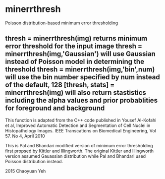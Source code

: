 # minerrthresh

Poisson distribution-based minimum error thresholding

thresh = minerrthresh(img) returns minimum error threshold for the input image
thresh = minerrthresh(img,'Gaussian') will use Gaussian instead of Poisson model in determining the threshold
thresh = minerrthresh(img,'bin',num) will use the bin number specified by num instead of the default, 128
[thresh, stats] = minerrthresh(img) will also return stastistics including the alpha values and prior probablities for foreground and background 
---------------------------------------------------------------------------
This function is adapted from the C++ code published in 
Yousef Al-Kofahi et al, Improved Automatic Detection and Segmentation of
Cell Nuclei in Histopathology Images. IEEE Transcations on Biomedical
Engineering, Vol 57. No 4, April 2010

This is Pal and Bhandari modified version of minimum error thresholding 
first propsed by Kittler and Illingworth. The original Kittler and 
Illingworth version assumed Gauassian distribution while Pal and Bhandari 
used Poisson distribution instead.

2015 Chaoyuan Yeh
